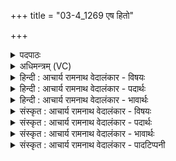 +++
title = "03-4_1269 एष हितो"

+++
<details><summary>पदपाठः</summary>

ए꣣षः꣢। हि꣣तः꣢। वि। नी꣣यते। अन्त꣡रिति꣢। शु꣣न्ध्या꣡व꣢ता। प꣣था꣢। य꣡दि꣢꣯। तु꣣ञ्ज꣡न्ति꣢। भू꣡र्ण꣢꣯यः। १२६९।
</details>

<details><summary>अधिमन्त्रम् (VC)</summary>

- पवमानः सोमः
- असितः काश्यपो देवलो वा
- गायत्री
- षड्जः
</details>

<details><summary>हिन्दी : आचार्य रामनाथ वेदालंकार - विषयः</summary>

आगे फिर वही विषय है।
</details>

<details><summary>हिन्दी : आचार्य रामनाथ वेदालंकार - पदार्थः</summary>

पदार्थान्वय -  (यदि) यदि (भूर्णयः) ज्ञान आदि से भरे हुए मनुष्य (तुञ्जन्ति) स्वयं को परमेश्वर के लिए समर्पित करते हैं,तो इस (शुन्ध्यावता पथा) शुद्धियुक्त मार्ग से (अन्तः हितः) अन्तर्मुख किया हुआ (एषः) यह सोम जीवात्मा (वि नीयते) विशेषरूप से मोक्ष की ओर ले जाया जाता है ॥४॥
</details>

<details><summary>हिन्दी : आचार्य रामनाथ वेदालंकार - भावार्थः</summary>

भावार्थ -  अहङ्कार का परित्याग करके परमात्मा के प्रति आत्मसमर्पण से मोक्ष का मार्ग सरल हो जाता है ॥४॥
</details>

<details><summary>संस्कृत : आचार्य रामनाथ वेदालंकार - विषयः</summary>

अथ पुनस्तमेव विषयमाह।
</details>

<details><summary>संस्कृत : आचार्य रामनाथ वेदालंकार - पदार्थः</summary>

पदार्थान्वय -  (यदि) चेत् (भूर्णयः२) ज्ञानादिभिः परिपूर्णाः जनाः।[बिभ्रति पुष्णन्ति स्वात्मानं ये ते भूर्णयः। बिभर्तेः ‘घृणिपृश्निपार्ष्णिचूर्णिभूर्णयः।’उ० ४।५३’ इति नि प्रत्ययः।] (तुञ्जन्ति) परमेश्वराय आत्मानं समर्पयन्ति।[तुञ्जतिर्दानकर्मा। निघं० ३।२०।]तदा अनेन (शुन्ध्यावता पथा) शुद्धियुक्तेन मार्गेण।[शुन्ध शुद्धौ,भ्वादिः।] (अन्तः हितः) अन्तर्मुखीकृतः (एषः) अयं सोमः जीवात्मा (वि नीयते) विशेषेण मुक्तिं प्रति नीयते ॥४॥
</details>

<details><summary>संस्कृत : आचार्य रामनाथ वेदालंकार - भावार्थः</summary>

भावार्थ -  अहंकारं परित्यज्य परमात्मानं प्रति स्वात्मसमर्पणेन मोक्षमार्गः सरलीभवति ॥४॥
</details>

<details><summary>संस्कृत : आचार्य रामनाथ वेदालंकार - पादटिप्पनी</summary>

टिप्पनी -   १. ऋ० ९।१५।३, ‘शु॒भ्राव॑ता प॒था’ इति पाठः। २. भूर्णयः भरणशीलाः—इति सा०। भ्रमणशीलाः—इति वि०।
</details>